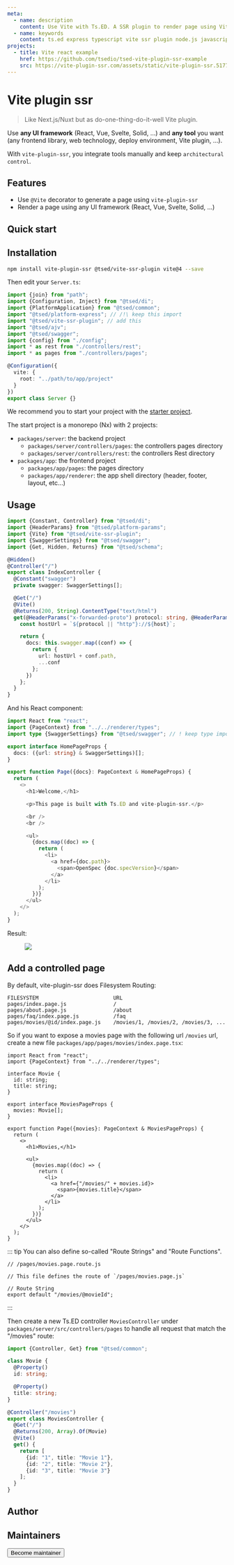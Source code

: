 ```yaml
---
meta:
  - name: description
    content: Use Vite with Ts.ED. A SSR plugin to render page using Vite and your favorite front-end framework (React.js, Vue.js, etc...).
  - name: keywords
    content: ts.ed express typescript vite ssr plugin node.js javascript decorators
projects:
  - title: Vite react example
    href: https://github.com/tsedio/tsed-vite-plugin-ssr-example
    src: https://vite-plugin-ssr.com/assets/static/vite-plugin-ssr.5177312a.svg
---
```


# Vite plugin ssr

<Banner src="https://vite-plugin-ssr.com/assets/static/vite-plugin-ssr.5177312a.svg" href="https://vite-plugin-ssr.com/" height="200" />

> Like Next.js/Nuxt but as do-one-thing-do-it-well Vite plugin.

Use **any UI framework** (React, Vue, Svelte, Solid, ...) and **any tool** you want (any frontend library, web
technology, deploy environment, Vite plugin, ...).

With `vite-plugin-ssr`, you integrate tools manually and keep `architectural control`.

## Features

- Use `@Vite` decorator to generate a page using `vite-plugin-ssr`
- Render a page using any UI framework (React, Vue, Svelte, Solid, ...)

## Quick start

<Projects type="projects"/>

## Installation

```bash
npm install vite-plugin-ssr @tsed/vite-ssr-plugin vite@4 --save
```

Then edit your `Server.ts`:

```ts
import {join} from "path";
import {Configuration, Inject} from "@tsed/di";
import {PlatformApplication} from "@tsed/common";
import "@tsed/platform-express"; // /!\ keep this import
import "@tsed/vite-ssr-plugin"; // add this
import "@tsed/ajv";
import "@tsed/swagger";
import {config} from "./config";
import * as rest from "./controllers/rest";
import * as pages from "./controllers/pages";

@Configuration({
  vite: {
    root: "../path/to/app/project"
  }
})
export class Server {}
```

We recommend you to start your project with
the [starter project](https://github.com/tsedio/tsed-vite-plugin-ssr-example).

The start project is a monorepo (Nx) with 2 projects:

- `packages/server`: the backend project
  - `packages/server/controllers/pages`: the controllers pages directory
  - `packages/server/controllers/rest`: the controllers Rest directory
- `packages/app`: the frontend project
  - `packages/app/pages`: the pages directory
  - `packages/app/renderer`: the app shell directory (header, footer, layout, etc...)

## Usage

```ts
import {Constant, Controller} from "@tsed/di";
import {HeaderParams} from "@tsed/platform-params";
import {Vite} from "@tsed/vite-ssr-plugin";
import {SwaggerSettings} from "@tsed/swagger";
import {Get, Hidden, Returns} from "@tsed/schema";

@Hidden()
@Controller("/")
export class IndexController {
  @Constant("swagger")
  private swagger: SwaggerSettings[];

  @Get("/")
  @Vite()
  @Returns(200, String).ContentType("text/html")
  get(@HeaderParams("x-forwarded-proto") protocol: string, @HeaderParams("host") host: string) {
    const hostUrl = `${protocol || "http"}://${host}`;

    return {
      docs: this.swagger.map((conf) => {
        return {
          url: hostUrl + conf.path,
          ...conf
        };
      })
    };
  }
}
```

And his React component:

```ts
import React from "react";
import {PageContext} from "../../renderer/types";
import type {SwaggerSettings} from "@tsed/swagger"; // ! keep type import

export interface HomePageProps {
  docs: ({url: string} & SwaggerSettings)[];
}

export function Page({docs}: PageContext & HomePageProps) {
  return (
    <>
      <h1>Welcome,</h1>

      <p>This page is built with Ts.ED and vite-plugin-ssr.</p>

      <br />
      <br />

      <ul>
        {docs.map((doc) => {
          return (
            <li>
              <a href={doc.path}>
                <span>OpenSpec {doc.specVersion}</span>
              </a>
            </li>
          );
        })}
      </ul>
    </>
  );
}
```

Result:

<figure><img src="/vite-plugin-ssr-tsed.png" style="max-height: 300px; background: white"></figure>

## Add a controlled page

By default, vite-plugin-ssr does Filesystem Routing:

```
FILESYSTEM                        URL
pages/index.page.js               /
pages/about.page.js               /about
pages/faq/index.page.js           /faq
pages/movies/@id/index.page.js    /movies/1, /movies/2, /movies/3, ...
```

So if you want to expose a movies page with the following url `/movies` url, create a new
file `packages/app/pages/movies/index.page.tsx`:

```tsx
import React from "react";
import {PageContext} from "../../renderer/types";

interface Movie {
  id: string;
  title: string;
}

export interface MoviesPageProps {
  movies: Movie[];
}

export function Page({movies}: PageContext & MoviesPageProps) {
  return (
    <>
      <h1>Movies,</h1>

      <ul>
        {movies.map((doc) => {
          return (
            <li>
              <a href={"/movies/" + movies.id}>
                <span>{movies.title}</span>
              </a>
            </li>
          );
        })}
      </ul>
    </>
  );
}
```

::: tip
You can also define so-called "Route Strings" and "Route Functions".

```tsx
// /pages/movies.page.route.js

// This file defines the route of `/pages/movies.page.js`

// Route String
export default "/movies/@movieId";
```

:::

Then create a new Ts.ED controller `MoviesController` under `packages/server/src/controllers/pages` to handle all
request that match the "/movies" route:

```ts
import {Controller, Get} from "@tsed/common";

class Movie {
  @Property()
  id: string;

  @Property()
  title: string;
}

@Controller("/movies")
export class MoviesController {
  @Get("/")
  @Returns(200, Array).Of(Movie)
  @Vite()
  get() {
    return [
      {id: "1", title: "Movie 1"},
      {id: "2", title: "Movie 2"},
      {id: "3", title: "Movie 3"}
    ];
  }
}
```

## Author

<GithubContributors :users="['Romakita']"/>

## Maintainers <Badge text="Help wanted" />

<GithubContributors :users="['Romakita']"/>

<div class="flex items-center justify-center p-5">
<Button href="/contributing.html" class="rounded-medium">
 Become maintainer
</Button>
</div>
